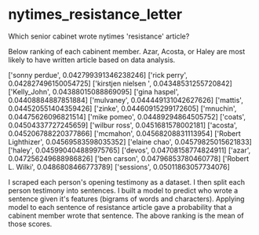 # nytimes_resistance_letter
Which senior cabinet wrote nytimes 'resistance' article? 

Below ranking of each cabinent member. Azar, Acosta, or Haley are most likely to have written article based on data analysis. 


['sonny perdue', 0.042799391346238246]
['rick perry', 0.042827496150054725]
['kirstjen nielsen ', 0.04348531255720842]
['Kelly_John', 0.04388015088869095]
['gina haspel', 0.04408884887851884]
['mulvaney', 0.044449131042627626]
['mattis', 0.044520551404359426]
['zinke', 0.04460915299172605]
['mnuchin', 0.04475626096821514]
['mike pomeo', 0.04489294864505752]
['coats', 0.04504337727245659]
['wilbur ross', 0.0451681578002181]
['acosta', 0.045206788220377866]
['mcmahon', 0.04568208831113954]
['Robert Lighthizer', 0.04569583598035352]
['elaine chao', 0.04579825015621833]
['haley', 0.045990404889975765]
['devos', 0.04708158774824911]
['azar', 0.047256249688986826]
['ben carson', 0.04796853780460778]
['Robert L. Wilki', 0.0486808466773789]
['sessions', 0.05011863057734076]

I scraped each person's opening testimony as a dataset. I then split each person testimony into sentences. I built a model to predict who wrote a sentence given it's features (bigrams of words and characters). 
Applying model to each sentence of resistance article gave a probability that a cabinent member wrote that sentence. 
The above ranking is the mean of those scores. 

